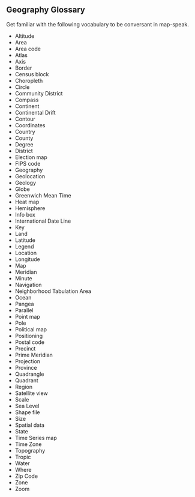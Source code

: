 ## Geography Glossary
Get familiar with the following vocabulary to be conversant in map-speak.
- Altitude
- Area
- Area code
- Atlas
- Axis
- Border
- Census block
- Choropleth
- Circle
- Community District
- Compass
- Continent
- Continental Drift
- Contour
- Coordinates
- Country
- County
- Degree
- District
- Election map
- FIPS code
- Geography
- Geolocation
- Geology
- Globe
- Greenwich Mean Time
- Heat map
- Hemisphere
- Info box
- International Date Line
- Key
- Land
- Latitude
- Legend
- Location
- Longitude
- Map
- Meridian
- Minute
- Navigation
- Neighborhood Tabulation Area
- Ocean
- Pangea
- Parallel
- Point map
- Pole
- Political map
- Positioning
- Postal code
- Precinct
- Prime Meridian
- Projection
- Province
- Quadrangle
- Quadrant
- Region
- Satellite view
- Scale
- Sea Level
- Shape file
- Size
- Spatial data
- State
- Time Series map
- Time Zone
- Topography
- Tropic
- Water
- Where
- Zip Code
- Zone
- Zoom
